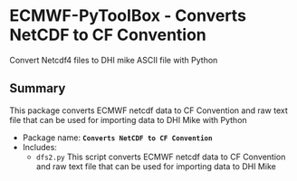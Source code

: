 # ECMWF-PyToolBox - Converts NetCDF to CF Convention

Convert Netcdf4 files to DHI mike ASCII file with Python

## Summary
This package converts ECMWF netcdf data to CF Convention and raw text file that can be used for importing data to DHI Mike with Python

* Package name: **`Converts NetCDF to CF Convention`**
* Includes:
  * `dfs2.py` This script converts ECMWF netcdf data to CF Convention and raw text file that can be used for importing data to DHI Mike